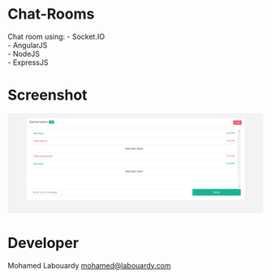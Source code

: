 # Chat-Rooms
Chat room using:
	- Socket.IO <br/>
	- AngularJS <br/>
	- NodeJS <br/>
	- ExpressJS <br/>

# Screenshot

![Alt text](screenshot.png "Screenshot of the client app")

# Developer

Mohamed Labouardy <mohamed@labouardy.com>
